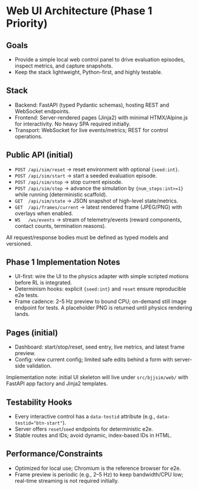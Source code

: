 # Web UI Architecture (Phase 1 Priority)

## Goals

- Provide a simple local web control panel to drive evaluation episodes, inspect metrics, and capture snapshots.
- Keep the stack lightweight, Python-first, and highly testable.

## Stack

- Backend: FastAPI (typed Pydantic schemas), hosting REST and WebSocket endpoints.
- Frontend: Server-rendered pages (Jinja2) with minimal HTMX/Alpine.js for interactivity. No heavy SPA required initially.
- Transport: WebSocket for live events/metrics; REST for control operations.

## Public API (initial)

- `POST /api/sim/reset` → reset environment with optional `{seed:int}`.
- `POST /api/sim/start` → start a seeded evaluation episode.
- `POST /api/sim/stop` → stop current episode.
- `POST /api/sim/step` → advance the simulation by `{num_steps:int>=1}` while running (deterministic scaffold).
- `GET  /api/sim/state` → JSON snapshot of high-level state/metrics.
- `GET  /api/frames/current` → latest rendered frame (JPEG/PNG) with overlays when enabled.
- `WS   /ws/events` → stream of telemetry/events (reward components, contact counts, termination reasons).

All request/response bodies must be defined as typed models and versioned.

## Phase 1 Implementation Notes

- UI-first: wire the UI to the physics adapter with simple scripted motions before RL is integrated.
- Determinism hooks: explicit `{seed:int}` and `reset` ensure reproducible e2e tests.
- Frame cadence: 2–5 Hz preview to bound CPU; on-demand still image endpoint for tests. A placeholder PNG is returned until physics rendering lands.

## Pages (initial)

- Dashboard: start/stop/reset, seed entry, live metrics, and latest frame preview.
- Config: view current config; limited safe edits behind a form with server-side validation.

Implementation note: initial UI skeleton will live under `src/bjjsim/web/` with FastAPI app factory and Jinja2 templates.

## Testability Hooks

- Every interactive control has a `data-testid` attribute (e.g., `data-testid="btn-start"`).
- Server offers `reset`/`seed` endpoints for deterministic e2e.
- Stable routes and IDs; avoid dynamic, index-based IDs in HTML.

## Performance/Constraints

- Optimized for local use; Chromium is the reference browser for e2e.
- Frame preview is periodic (e.g., 2–5 Hz) to keep bandwidth/CPU low; real-time streaming is not required initially.
